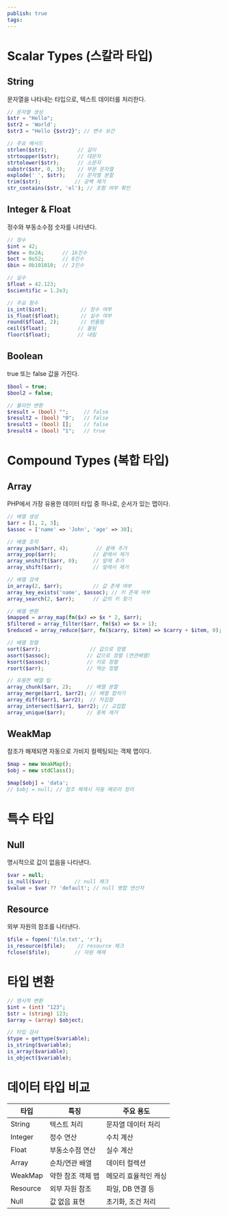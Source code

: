```yaml
---
publish: true
tags:
---
```

# Scalar Types (스칼라 타입)

## String
문자열을 나타내는 타입으로, 텍스트 데이터를 처리한다.
```php
// 문자열 생성
$str = "Hello";
$str2 = 'World';
$str3 = "Hello {$str2}"; // 변수 보간

// 주요 메서드
strlen($str);          // 길이
strtoupper($str);      // 대문자
strtolower($str);      // 소문자
substr($str, 0, 3);    // 부분 문자열
explode(' ', $str);    // 문자열 분할
trim($str);           // 공백 제거
str_contains($str, 'el'); // 포함 여부 확인
```

## Integer & Float
정수와 부동소수점 숫자를 나타낸다.
```php
// 정수
$int = 42;
$hex = 0x2A;      // 16진수
$oct = 0o52;      // 8진수
$bin = 0b101010;  // 2진수

// 실수
$float = 42.123;
$scientific = 1.2e3;

// 주요 함수
is_int($int);           // 정수 여부
is_float($float);       // 실수 여부
round($float, 2);       // 반올림
ceil($float);          // 올림
floor($float);         // 내림
```

## Boolean
true 또는 false 값을 가진다.
```php
$bool = true;
$bool2 = false;

// 불리언 변환
$result = (bool) "";     // false
$result2 = (bool) "0";   // false
$result3 = (bool) [];    // false
$result4 = (bool) "1";   // true
```

# Compound Types (복합 타입)

## Array
PHP에서 가장 유용한 데이터 타입 중 하나로, 순서가 있는 맵이다.

```php
// 배열 생성
$arr = [1, 2, 3];
$assoc = ['name' => 'John', 'age' => 30];

// 배열 조작
array_push($arr, 4);         // 끝에 추가
array_pop($arr);            // 끝에서 제거
array_unshift($arr, 0);     // 앞에 추가
array_shift($arr);          // 앞에서 제거

// 배열 검색
in_array(2, $arr);          // 값 존재 여부
array_key_exists('name', $assoc); // 키 존재 여부
array_search(2, $arr);      // 값의 키 찾기

// 배열 변환
$mapped = array_map(fn($x) => $x * 2, $arr);
$filtered = array_filter($arr, fn($x) => $x > 1);
$reduced = array_reduce($arr, fn($carry, $item) => $carry + $item, 0);

// 배열 정렬
sort($arr);                // 값으로 정렬
asort($assoc);            // 값으로 정렬 (연관배열)
ksort($assoc);            // 키로 정렬
rsort($arr);              // 역순 정렬

// 유용한 배열 팁
array_chunk($arr, 2);     // 배열 분할
array_merge($arr1, $arr2); // 배열 합치기
array_diff($arr1, $arr2);  // 차집합
array_intersect($arr1, $arr2); // 교집합
array_unique($arr);       // 중복 제거
```

## WeakMap
참조가 해제되면 자동으로 가비지 컬렉팅되는 객체 맵이다.
```php
$map = new WeakMap();
$obj = new stdClass();

$map[$obj] = 'data';
// $obj = null; // 참조 해제시 자동 메모리 정리
```

# 특수 타입

## Null
명시적으로 값이 없음을 나타낸다.
```php
$var = null;
is_null($var);        // null 체크
$value = $var ?? 'default'; // null 병합 연산자
```

## Resource
외부 자원의 참조를 나타낸다.
```php
$file = fopen('file.txt', 'r');
is_resource($file);    // resource 체크
fclose($file);        // 자원 해제
```

# 타입 변환
```php
// 명시적 변환
$int = (int) "123";
$str = (string) 123;
$array = (array) $object;

// 타입 검사
$type = gettype($variable);
is_string($variable);
is_array($variable);
is_object($variable);
```

# 데이터 타입 비교
| 타입       | 특징         | 주요 용도       |
| -------- | ---------- | ----------- |
| String   | 텍스트 처리     | 문자열 데이터 처리  |
| Integer  | 정수 연산      | 수치 계산       |
| Float    | 부동소수점 연산   | 실수 계산       |
| Array    | 순차/연관 배열   | 데이터 컬렉션     |
| WeakMap  | 약한 참조 객체 맵 | 메모리 효율적인 캐싱 |
| Resource | 외부 자원 참조   | 파일, DB 연결 등 |
| Null     | 값 없음 표현    | 초기화, 조건 처리  |
